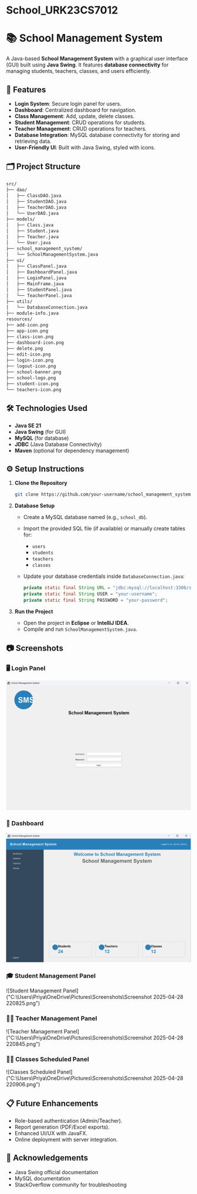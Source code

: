 # School_URK23CS7012
# 📚 School Management System

A Java-based **School Management System** with a graphical user interface (GUI) built using **Java Swing**. It features **database connectivity** for managing students, teachers, classes, and users efficiently.

## 🚀 Features

- **Login System**: Secure login panel for users.
- **Dashboard**: Centralized dashboard for navigation.
- **Class Management**: Add, update, delete classes.
- **Student Management**: CRUD operations for students.
- **Teacher Management**: CRUD operations for teachers.
- **Database Integration**: MySQL database connectivity for storing and retrieving data.
- **User-Friendly UI**: Built with Java Swing, styled with icons.

## 🗂️ Project Structure

```
src/
├── dao/
│   ├── ClassDAO.java
│   ├── StudentDAO.java
│   ├── TeacherDAO.java
│   └── UserDAO.java
├── models/
│   ├── Class.java
│   ├── Student.java
│   ├── Teacher.java
│   └── User.java
├── school_management_system/
│   └── SchoolManagementSystem.java
├── ui/
│   ├── ClassPanel.java
│   ├── DashboardPanel.java
│   ├── LoginPanel.java
│   ├── MainFrame.java
│   ├── StudentPanel.java
│   └── TeacherPanel.java
├── utils/
│   └── DatabaseConnection.java
├── module-info.java
resources/
├── add-icon.png
├── app-icon.png
├── class-icon.png
├── dashboard-icon.png
├── delete.png
├── edit-icon.png
├── login-icon.png
├── logout-icon.png
├── school-banner.png
├── school-logo.png
├── student-icon.png
└── teachers-icon.png
```

## 🛠️ Technologies Used

- **Java SE 21**
- **Java Swing** (for GUI)
- **MySQL** (for database)
- **JDBC** (Java Database Connectivity)
- **Maven** (optional for dependency management)

## ⚙️ Setup Instructions

1. **Clone the Repository**

   ```bash
   git clone https://github.com/your-username/school_management_system.git
   ```

2. **Database Setup**

   - Create a MySQL database named (e.g., `school_db`).
   - Import the provided SQL file (if available) or manually create tables for:
     - `users`
     - `students`
     - `teachers`
     - `classes`
   - Update your database credentials inside `DatabaseConnection.java`:

     ```java
     private static final String URL = "jdbc:mysql://localhost:3306/school_db";
     private static final String USER = "your-username";
     private static final String PASSWORD = "your-password";
     ```

3. **Run the Project**

   - Open the project in **Eclipse** or **IntelliJ IDEA**.
   - Compile and run `SchoolManagementSystem.java`.

## 📷 Screenshots

### 🖥️ Login Panel
![Login Panel](https://github.com/PRIYA-JENITA/School_URK23CS7012/blob/fb34a74343046cffc6174dd6b051359b45ef138f/Screenshot%202025-04-28%20220750.png)

### 🏫 Dashboard
![Dashboard](https://github.com/PRIYA-JENITA/School_URK23CS7012/blob/c900cc9bf9263b5fee0a26a541ba979931977d01/Screenshot%202025-04-28%20220809.png)

### 🎓 Student Management Panel
![Student Management Panel]("C:\Users\Priya\OneDrive\Pictures\Screenshots\Screenshot 2025-04-28 220825.png")

### 👨‍🏫 Teacher Management Panel
![Teacher Management Panel]("C:\Users\Priya\OneDrive\Pictures\Screenshots\Screenshot 2025-04-28 220845.png")

### 👨‍🏫 Classes Scheduled Panel
![Classes Scheduled Panel]("C:\Users\Priya\OneDrive\Pictures\Screenshots\Screenshot 2025-04-28 220906.png")

## 📋 Future Enhancements

- Role-based authentication (Admin/Teacher).
- Report generation (PDF/Excel exports).
- Enhanced UI/UX with JavaFX.
- Online deployment with server integration.

## 🙏 Acknowledgements

- Java Swing official documentation
- MySQL documentation
- StackOverflow community for troubleshooting


